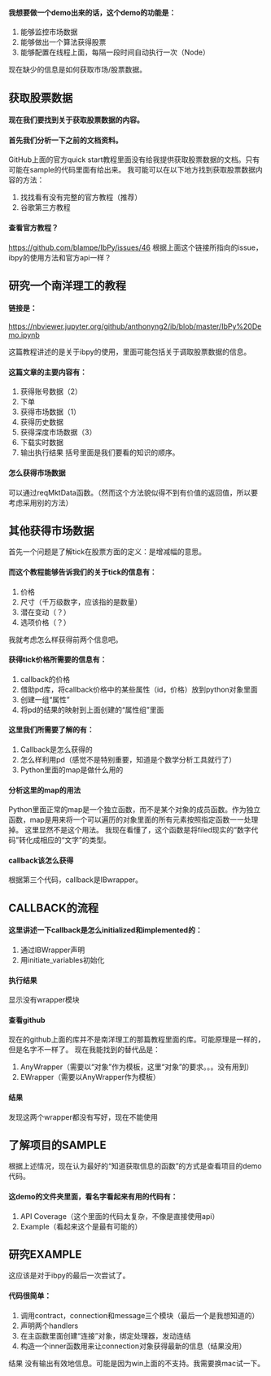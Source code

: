 #### 我想要做一个demo出来的话，这个demo的功能是：
1.	能够监控市场数据
2.	能够做出一个算法获得股票
3.	能够配置在线程上面，每隔一段时间自动执行一次（Node）

现在缺少的信息是如何获取市场/股票数据。

## 获取股票数据

#### 现在我们要找到关于获取股票数据的内容。

#### 首先我们分析一下之前的文档资料。
GitHub上面的官方quick start教程里面没有给我提供获取股票数据的文档。只有可能在sample的代码里面有给出来。
我可能可以在以下地方找到获取股票数据内容的方法：
1.	找找看有没有完整的官方教程（推荐）
2.	谷歌第三方教程

#### 查看官方教程？
https://github.com/blampe/IbPy/issues/46
根据上面这个链接所指向的issue，ibpy的使用方法和官方api一样？

## 研究一个南洋理工的教程
#### 链接是：
https://nbviewer.jupyter.org/github/anthonyng2/ib/blob/master/IbPy%20Demo.ipynb

这篇教程讲述的是关于ibpy的使用，里面可能包括关于调取股票数据的信息。

#### 这篇文章的主要内容有：
1.	获得账号数据（2）
2.	下单
3.	获得市场数据（1）
4.	获得历史数据
5.	获得深度市场数据（3）
6.	下载实时数据
7.	输出执行结果
括号里面是我们要看的知识的顺序。

#### 怎么获得市场数据
可以通过reqMktData函数。（然而这个方法貌似得不到有价值的返回值，所以要考虑采用别的方法）

## 其他获得市场数据

首先一个问题是了解tick在股票方面的定义：是增减幅的意思。

#### 而这个教程能够告诉我们的关于tick的信息有：
1.	价格
2.	尺寸（千万级数字，应该指的是数量）
3.	潜在变动（？）
4.	选项价格（？）

我就考虑怎么样获得前两个信息吧。

#### 获得tick价格所需要的信息有：
1.	callback的价格
2.	借助pd库，将callback价格中的某些属性（id，价格）放到python对象里面
3.	创建一组“属性”
4.	将pd的结果的映射到上面创建的“属性组”里面

#### 这里我们所需要了解的有：
1.	Callback是怎么获得的
2.	怎么样利用pd（感觉不是特别重要，知道是个数学分析工具就行了）
3.	Python里面的map是做什么用的

#### 分析这里的map的用法
Python里面正常的map是一个独立函数，而不是某个对象的成员函数。作为独立函数，map是用来将一个可以遍历的对象里面的所有元素按照指定函数一一处理掉。
这里显然不是这个用法。
我现在看懂了，这个函数是将filed现实的“数字代码”转化成相应的“文字”的类型。

#### callback该怎么获得
根据第三个代码，callback是IBwrapper。


## CALLBACK的流程
#### 这里讲述一下callback是怎么initialized和implemented的：
1.	通过IBWrapper声明
2.	用initiate_variables初始化

#### 执行结果
显示没有wrapper模块

#### 查看github
现在的github上面的库并不是南洋理工的那篇教程里面的库。可能原理是一样的，但是名字不一样了。
现在我能找到的替代品是：
1.	AnyWrapper（需要以“对象”作为模板，这里“对象”的要求。。。没有用到）
2.	EWrapper（需要以AnyWrapper作为模板）


#### 结果
发现这两个wrapper都没有写好，现在不能使用


## 了解项目的SAMPLE
根据上述情况，现在认为最好的“知道获取信息的函数”的方式是查看项目的demo代码。

#### 这demo的文件夹里面，看名字看起来有用的代码有：
1.	API Coverage（这个里面的代码太复杂，不像是直接使用api）
2.	Example（看起来这个是最有可能的）

## 研究EXAMPLE
这应该是对于ibpy的最后一次尝试了。

#### 代码很简单：
1.	调用contract，connection和message三个模块（最后一个是我想知道的）
2.	声明两个handlers
3.	在主函数里面创建“连接”对象，绑定处理器，发动连结
4.	构造一个inner函数用来让connection对象获得最新的信息（结果没用）


结果
没有输出有效地信息。可能是因为win上面的不支持。我需要换mac试一下。

